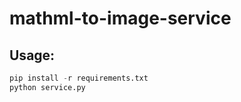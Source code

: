 # mathml-to-image-service

## Usage:
```python
pip install -r requirements.txt
python service.py
```
